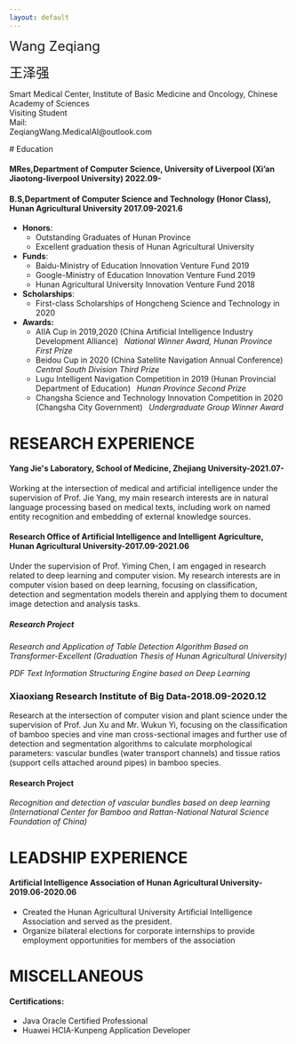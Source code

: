 ```yaml
---
layout: default
---
```


<dl>
<font size=5>Wang Zeqiang</font>

<font size=5>王泽强</font>
  
<dt>Smart Medical Center, Institute of Basic Medicine and Oncology, Chinese Academy of Sciences</dt>
  <di>Visiting Student</di>
<dt>Mail: </dt>
  <di>ZeqiangWang.MedicalAI@outlook.com</di>   
</dl>
# Education

#### MRes,Department of Computer Science, University of Liverpool (Xi’an Jiaotong-liverpool University) 2022.09-



#### B.S,Department of Computer Science and Technology (Honor Class), Hunan Agricultural University 2017.09-2021.6
- **Honors**:   
  - Outstanding Graduates of Hunan Province   
  - Excellent graduation thesis of Hunan Agricultural University
- **Funds**:
  - Baidu-Ministry of Education Innovation Venture Fund 2019
  - Google-Ministry of Education Innovation Venture Fund 2019
  - Hunan Agricultural University Innovation Venture Fund 2018
- **Scholarships**:
  - First-class Scholarships of Hongcheng Science and Technology in 2020
- **Awards:**
  - AIIA Cup in 2019,2020 (China Artificial Intelligence Industry Development Alliance)&ensp; *National Winner Award, Hunan Province First Prize*
  - Beidou Cup in 2020 (China Satellite Navigation Annual Conference)&ensp; *Central South Division Third Prize* 
  - Lugu Intelligent Navigation Competition in 2019 (Hunan Provincial Department of Education)&ensp; *Hunan Province Second Prize*
  - Changsha  Science and Technology Innovation Competition in 2020 (Changsha City Government)&ensp; *Undergraduate Group Winner Award*

# RESEARCH EXPERIENCE

#### Yang Jie's Laboratory, School of Medicine, Zhejiang University-2021.07-
Working at the intersection of medical and artificial intelligence under the supervision of Prof. Jie Yang, my main research interests are in natural language processing based on medical texts, including work on named entity recognition and embedding of external knowledge sources.
#### Research Office of Artificial Intelligence and Intelligent Agriculture, Hunan Agricultural University-2017.09-2021.06
Under the supervision of Prof. Yiming Chen, I am engaged in research related to deep learning and computer vision. My research interests are in computer vision based on deep learning, focusing on classification, detection and segmentation models therein and applying them to document image detection and analysis tasks.
##### Research Project
*Research and Application of Table Detection Algorithm Based on Transformer-Excellent (Graduation Thesis of Hunan Agricultural University)*

*PDF Text Information Structuring Engine based on Deep Learning*

### Xiaoxiang Research Institute of Big Data-2018.09-2020.12
Research at the intersection of computer vision and plant science under the supervision of Prof. Jun Xu and Mr. Wukun Yi, focusing on the classification of bamboo species and vine man cross-sectional images and further use of detection and segmentation algorithms to calculate morphological parameters: vascular bundles (water transport channels) and tissue ratios (support cells attached around pipes) in bamboo species.
#### Research Project
*Recognition and detection of vascular bundles based on deep learning (International Center for Bamboo and Rattan-National Natural Science Foundation of China)*

# LEADSHIP EXPERIENCE

####  Artificial Intelligence Association of Hunan Agricultural University-2019.06-2020.06
- Created the Hunan Agricultural University Artificial Intelligence Association and served as the president.
- Organize bilateral elections for corporate internships to provide employment opportunities for members of the association

# MISCELLANEOUS
#### Certifications:
* Java Oracle Certified Professional
* Huawei HCIA-Kunpeng Application Developer

